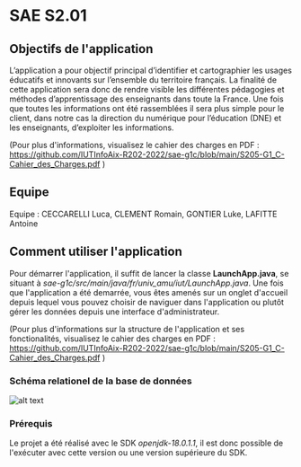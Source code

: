 # SAE S2.01
## Objectifs de l'application
L’application a pour objectif principal d’identifier et cartographier les usages éducatifs et 
innovants sur l’ensemble du territoire français.
La finalité de cette application sera donc de rendre visible les différentes pédagogies et 
méthodes d’apprentissage des enseignants dans toute la France. Une fois que toutes les 
informations ont été rassemblées il sera plus simple pour le client, dans notre cas la direction du 
numérique pour l’éducation (DNE) et les enseignants, d’exploiter les informations.

(Pour plus d'informations, visualisez le cahier des charges en PDF : https://github.com/IUTInfoAix-R202-2022/sae-g1c/blob/main/S205-G1_C-Cahier_des_Charges.pdf )

## Equipe
Equipe : CECCARELLI Luca, CLEMENT Romain, GONTIER Luke, LAFITTE Antoine

## Comment utiliser l'application
Pour démarrer l'application, il suffit de lancer la classe **LaunchApp.java**, se situant à *sae-g1c/src/main/java/fr/univ_amu/iut/LaunchApp.java*.
Une fois que l'application a été demarrée, vous êtes amenés sur un onglet d'accueil depuis lequel vous pouvez choisir de naviguer dans l'application ou plutôt gérer les données depuis une interface d'administrateur.

(Pour plus d'informations sur la structure de l'application et ses fonctionalités, visualisez le cahier des charges en PDF : https://github.com/IUTInfoAix-R202-2022/sae-g1c/blob/main/S205-G1_C-Cahier_des_Charges.pdf )

### Schéma relationel de la base de données
![alt text](https://github.com/IUTInfoAix-R202-2022/sae-g1c/blob/main/schema_relationel_BD.png)

### Prérequis
Le projet a été réalisé avec le SDK *openjdk-18.0.1.1*, il est donc possible de l'exécuter avec cette version ou une version supérieure du SDK.
